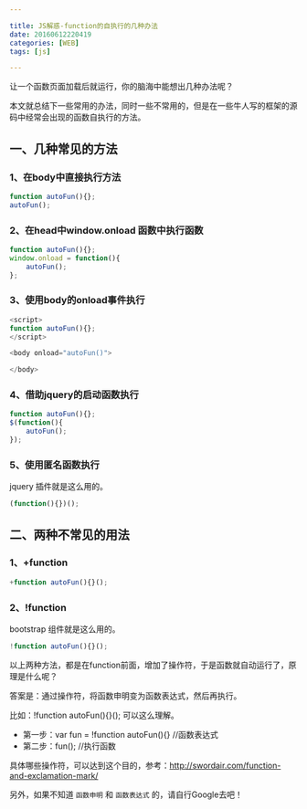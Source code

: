 ```yaml
---

title: JS解惑-function的自执行的几种办法
date: 20160612220419
categories: [WEB]
tags: [js]

---
```


让一个函数页面加载后就运行，你的脑海中能想出几种办法呢？

本文就总结下一些常用的办法，同时一些不常用的，但是在一些牛人写的框架的源码中经常会出现的函数自执行的方法。

## 一、几种常见的方法

### 1、在body中直接执行方法

```js
function autoFun(){};
autoFun();
```

### 2、在head中window.onload 函数中执行函数

```js
function autoFun(){};
window.onload = function(){
    autoFun();
};
```

### 3、使用body的onload事件执行

```js
<script>
function autoFun(){};
</script>

<body onload="autoFun()">

</body>
```

### 4、借助jquery的启动函数执行

```js
function autoFun(){};
$(function(){
    autoFun();
});
```

### 5、使用匿名函数执行

jquery 插件就是这么用的。

```js
(function(){})();
```


## 二、两种不常见的用法

### 1、+function

```js
+function autoFun(){}();
```

### 2、!function

bootstrap 组件就是这么用的。

```js
!function autoFun(){}();
```

以上两种方法，都是在function前面，增加了操作符，于是函数就自动运行了，原理是什么呢？

答案是：通过操作符，将函数申明变为函数表达式，然后再执行。

比如：!function autoFun(){}(); 可以这么理解。

* 第一步：var fun = !function autoFun(){} //函数表达式
* 第二步：fun(); //执行函数

具体哪些操作符，可以达到这个目的，参考：http://swordair.com/function-and-exclamation-mark/

另外，如果不知道 `函数申明` 和 `函数表达式` 的，请自行Google去吧！